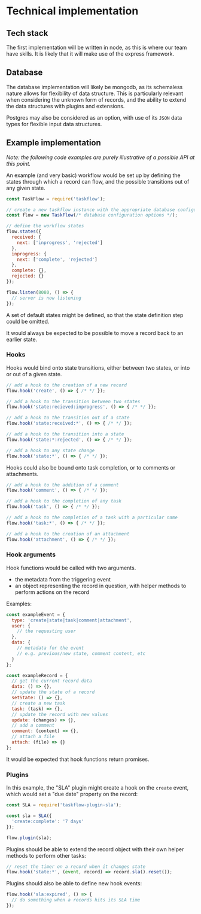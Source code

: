 # Technical implementation

## Tech stack

The first implementation will be written in node, as this is where our team have skills. It is likely that it will make use of the express framework.

## Database

The database implementation will likely be mongodb, as its schemaless nature allows for flexibility of data structure. This is particularly relevant when considering the unknown form of records, and the ability to extend the data structures with plugins and extensions.

Postgres may also be considered as an option, with use of its `JSON` data types for flexible input data structures.

## Example implementation

_Note: the following code examples are purely illustrative of a possible API at this point._

An example (and very basic) workflow would be set up by defining the states through which a record can flow, and the possible transitions out of any given state.


```js
const TaskFlow = require('taskflow');

// create a new taskflow instance with the appropriate database configuration
const flow = new TaskFlow(/* database configuration options */);

// define the workflow states
flow.states({
  received: {
    next: ['inprogress', 'rejected']
  },
  inprogress: {
    next: ['complete', 'rejected']
  },
  complete: {},
  rejected: {}
});

flow.listen(8080, () => {
  // server is now listening
});
```

A set of default states might be defined, so that the state definition step could be omitted.

It would always be expected to be possible to move a record back to an earlier state.

### Hooks

Hooks would bind onto state transitions, either between two states, or into or out of a given state.

```js
// add a hook to the creation of a new record
flow.hook('create', () => { /* */ });

// add a hook to the transition between two states
flow.hook('state:recieved:inprogress', () => { /* */ });

// add a hook to the transition out of a state
flow.hook('state:received:*', () => { /* */ });

// add a hook to the transition into a state
flow.hook('state:*:rejected', () => { /* */ });

// add a hook to any state change
flow.hook('state:*', () => { /* */ });
```

Hooks could also be bound onto task completion, or to comments or attachments.

```js
// add a hook to the addition of a comment
flow.hook('comment', () => { /* */ });

// add a hook to the completion of any task
flow.hook('task', () => { /* */ });

// add a hook to the completion of a task with a particular name
flow.hook('task:*', () => { /* */ });

// add a hook to the creation of an attachment
flow.hook('attachment', () => { /* */ });
```

### Hook arguments

Hook functions would be called with two arguments.

* the metadata from the triggering event
* an object representing the record in question, with helper methods to perform actions on the record

Examples:

```js
const exampleEvent = {
  type: 'create|state|task|comment|attachment',
  user: {
    // the requesting user
  },
  data: {
    // metadata for the event
    // e.g. previous/new state, comment content, etc
  }
};

const exampleRecord = {
  // get the current record data
  data: () => {},
  // update the state of a record
  setState: () => {},
  // create a new task
  task: (task) => {},
  // update the record with new values
  update: (changes) => {},
  // add a comment
  comment: (content) => {},
  // attach a file
  attach: (file) => {}
};
```

It would be expected that hook functions return promises.

### Plugins

In this example, the "SLA" plugin might create a hook on the `create` event, which would set a "due date" property on the record:

```js
const SLA = require('taskflow-plugin-sla');

const sla = SLA({
  'create:complete': '7 days'
});

flow.plugin(sla);
```

Plugins should be able to extend the record object with their own helper methods to perform other tasks:

```js
// reset the timer on a record when it changes state
flow.hook('state:*', (event, record) => record.sla().reset());
```

Plugins should also be able to define new hook events:

```js
flow.hook('sla:expired', () => {
  // do something when a records hits its SLA time
});
```

